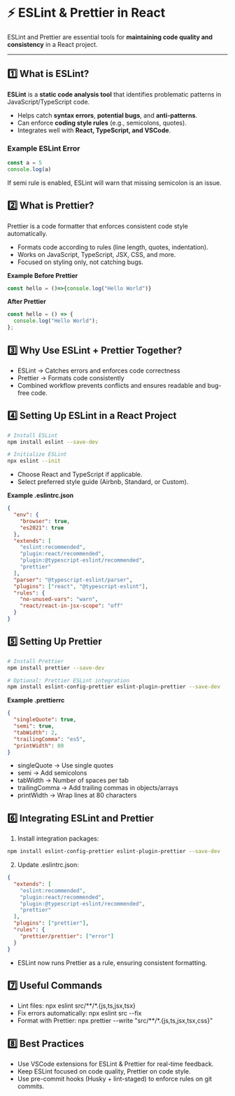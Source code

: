 # ⚡ ESLint & Prettier in React

ESLint and Prettier are essential tools for **maintaining code quality and consistency** in a React project.

---

## 1️⃣ What is ESLint?

**ESLint** is a **static code analysis tool** that identifies problematic patterns in JavaScript/TypeScript code.

- Helps catch **syntax errors**, **potential bugs**, and **anti-patterns**.
- Can enforce **coding style rules** (e.g., semicolons, quotes).
- Integrates well with **React, TypeScript, and VSCode**.

### Example ESLint Error

```ts
const a = 5
console.log(a)
```
If semi rule is enabled, ESLint will warn that missing semicolon is an issue.

## 2️⃣ What is Prettier?
Prettier is a code formatter that enforces consistent code style automatically.
  - Formats code according to rules (line length, quotes, indentation).
  - Works on JavaScript, TypeScript, JSX, CSS, and more.
  - Focused on styling only, not catching bugs.

**Example Before Prettier**
```ts
const hello = ()=>{console.log("Hello World")}
```
**After Prettier**
```ts
const hello = () => {
  console.log("Hello World");
};
```

## 3️⃣ Why Use ESLint + Prettier Together?
 - ESLint → Catches errors and enforces code correctness
 - Prettier → Formats code consistently
 - Combined workflow prevents conflicts and ensures readable and bug-free code.

## 4️⃣ Setting Up ESLint in a React Project
```bash
# Install ESLint
npm install eslint --save-dev

# Initialize ESLint
npx eslint --init
```
  - Choose React and TypeScript if applicable.
  - Select preferred style guide (Airbnb, Standard, or Custom).

**Example .eslintrc.json**
```json
{
  "env": {
    "browser": true,
    "es2021": true
  },
  "extends": [
    "eslint:recommended",
    "plugin:react/recommended",
    "plugin:@typescript-eslint/recommended",
    "prettier"
  ],
  "parser": "@typescript-eslint/parser",
  "plugins": ["react", "@typescript-eslint"],
  "rules": {
    "no-unused-vars": "warn",
    "react/react-in-jsx-scope": "off"
  }
}
```
## 5️⃣ Setting Up Prettier
```bash
# Install Prettier
npm install prettier --save-dev

# Optional: Prettier ESLint integration
npm install eslint-config-prettier eslint-plugin-prettier --save-dev
```
**Example .prettierrc**
```json
{
  "singleQuote": true,
  "semi": true,
  "tabWidth": 2,
  "trailingComma": "es5",
  "printWidth": 80
}
```
  - singleQuote → Use single quotes
  - semi → Add semicolons
  - tabWidth → Number of spaces per tab
  - trailingComma → Add trailing commas in objects/arrays
  - printWidth → Wrap lines at 80 characters

## 6️⃣ Integrating ESLint and Prettier

1. Install integration packages:
```bash
npm install eslint-config-prettier eslint-plugin-prettier --save-dev
```
2. Update .eslintrc.json:
```json
{
  "extends": [
    "eslint:recommended",
    "plugin:react/recommended",
    "plugin:@typescript-eslint/recommended",
    "prettier"
  ],
  "plugins": ["prettier"],
  "rules": {
    "prettier/prettier": ["error"]
  }
}
```
- ESLint now runs Prettier as a rule, ensuring consistent formatting.
## 7️⃣ Useful Commands
 - Lint files: npx eslint src/**/*.{js,ts,jsx,tsx}
 - Fix errors automatically: npx eslint src --fix
 - Format with Prettier: npx prettier --write "src/**/*.{js,ts,jsx,tsx,css}"

## 8️⃣ Best Practices
 - Use VSCode extensions for ESLint & Prettier for real-time feedback.
 - Keep ESLint focused on code quality, Prettier on code style.
 - Use pre-commit hooks (Husky + lint-staged) to enforce rules on git commits.